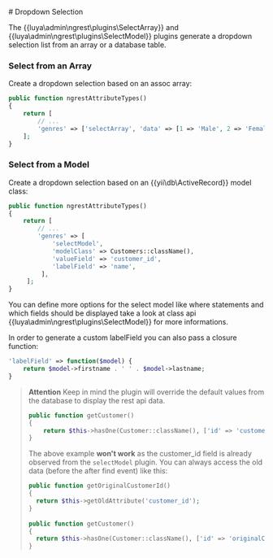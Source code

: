 # Dropdown Selection

The {{luya\admin\ngrest\plugins\SelectArray}} and {{luya\admin\ngrest\plugins\SelectModel}} plugins generate a dropdown selection list from an array or a database table.

### Select from an Array

Create a dropdown selection based on an assoc array:

```php
public function ngrestAttributeTypes()
{
	return [
		// ...
		'genres' => ['selectArray', 'data' => [1 => 'Male', 2 => 'Female']],
	];
}
```

### Select from a Model

Create a dropdown selection based on an {{yii\db\ActiveRecord}} model class:

```php
public function ngrestAttributeTypes()
{
    return [
		// ...
		'genres' => [
	     	'selectModel', 
	     	'modelClass' => Customers::className(), 
	     	'valueField' => 'customer_id', 
	     	'labelField' => 'name',
	     ],
     ];
}
```

You can define more options for the select model like where statements and which fields should be displayed take a look at class api {{luya\admin\ngrest\plugins\SelectModel}} for more informations.

In order to generate a custom labelField you can also pass a closure function:

```php
'labelField' => function($model) {
    return $model->firstname . ' ' . $model->lastname;
}
```

> **Attention** Keep in mind the plugin will override the default values from the database to display the rest api data.
> 
> ```php
> public function getCustomer()
> {
>     return $this->hasOne(Customer::className(), ['id' => 'customer_id']);
> }
> ```
> 
> The above example **won't work** as the customer_id field is already observed from the `selectModel` plugin. You can always access the old data (before the after find event) like this:
> 
> ```php
> public function getOriginalCustomerId()
> {
> 	return $this->getOldAttribute('customer_id');
> }
>     
> public function getCustomer()
> {
> 	return $this->hasOne(Customer::className(), ['id' => 'originalCustomerId']);
> }
> ```
